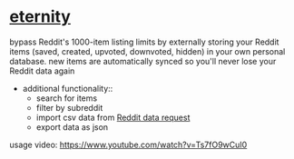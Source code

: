# [eternity](https://eternity.j9108c.com)

bypass Reddit's 1000-item listing limits by externally storing your Reddit items (saved, created, upvoted, downvoted, hidden) in your own personal database. new items are automatically synced so you'll never lose your Reddit data again

- additional functionality::
	- search for items
	- filter by subreddit
	- import csv data from [Reddit data request](https://www.reddit.com/settings/data-request)
	- export data as json

usage video: https://www.youtube.com/watch?v=Ts7fO9wCuI0
